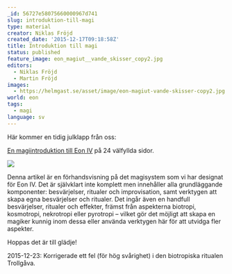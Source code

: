 ```yaml
---
_id: 56727e58075660000967d741
slug: introduktion-till-magi
type: material
creator: Niklas Fröjd
created_date: '2015-12-17T09:18:58Z'
title: Introduktion till magi
status: published
feature_image: eon_magiut__vande_skisser_copy2.jpg
editors:
  - Niklas Fröjd
  - Martin Fröjd
images:
  - https://helmgast.se/asset/image/eon-magiut-vande-skisser-copy2.jpg
world: eon
tags:
  - magi
language: sv
---
```

Här kommer en tidig julklapp från oss:

[En magiintroduktion till Eon IV](https://helmgast.se/asset/download/intro-magi-2015-12-23.pdf) på 24 välfyllda sidor.

![](https://helmgast.se/asset/image/eon-magiut-vande-skisser-copy2.jpg)

Denna artikel är en förhandsvisning på det magisystem som vi har designat för Eon IV. Det är självklart inte komplett men innehåller alla grundläggande komponenter: besvärjelser, ritualer och improvisation, samt verktygen att skapa egna besvärjelser och ritualer. Det ingår även en handfull besvärjelser, ritualer och effekter, främst från aspekterna biotropi, kosmotropi, nekrotropi eller pyrotropi – vilket gör det möjligt att skapa en magiker kunnig inom dessa eller använda verktygen här för att utvidga fler aspekter.

Hoppas det är till glädje!

2015-12-23: Korrigerade ett fel (för hög svårighet) i den biotropiska ritualen Trollgåva.
